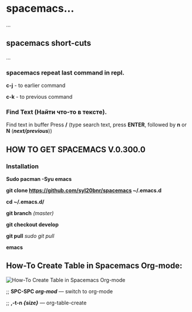 # spacemacs...
...
## spacemacs short-cuts
...
### spacemacs repeat last command in repl.

**c-j** - to earlier command

**c-k** - to previous command

### Find Text (Найти что-то в тексте).

Find text in buffer Press **/** (type search text, press **ENTER**, followed by **n** or **N** (***next/previous***))

## HOW TO GET SPACEMACS V.0.300.0

### Installation 

**Sudo pacman -Syu emacs**

**git clone https://github.com/syl20bnr/spacemacs ~/.emacs.d**

**cd ~/.emacs.d/**

**git branch** *(master)*

**git checkout develop**

**git pull** *sudo git pull*

**emacs**


## How-To Create Table in Spacemacs Org-mode: 

![How-To Create Table in Spacemacs Org-mode](https://github.com/Aleksey-n/spacemacs/blob/master/Spacemacs%20Creating%20Table.gif "How-To Create Table in Spacemacs Org-mode")


;; **SPC-SPC ***org-mod***** — switch to org-mode

;; **,-t-n ***{size}*****    — org-table-create
